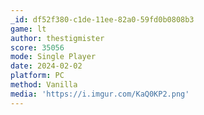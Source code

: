 ```yaml
---
_id: df52f380-c1de-11ee-82a0-59fd0b0808b3
game: lt
author: thestigmister
score: 35056
mode: Single Player
date: 2024-02-02
platform: PC
method: Vanilla
media: 'https://i.imgur.com/KaQ0KP2.png'
---
```


